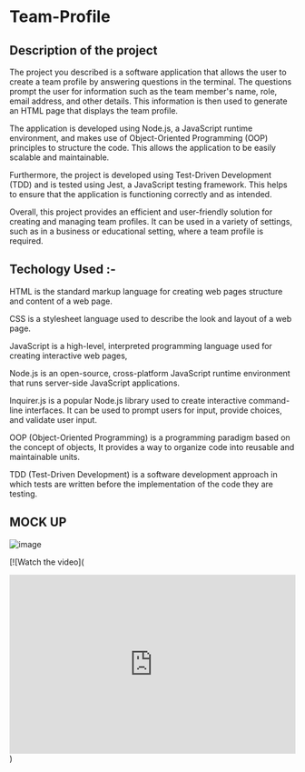 # Team-Profile
 
 
## Description of the project


The project you described is a software application that allows the user to create a team profile by answering questions in the terminal. The questions prompt the user for information such as the team member's name, role, email address, and other details. This information is then used to generate an HTML page that displays the team profile.

The application is developed using Node.js, a JavaScript runtime environment, and makes use of Object-Oriented Programming (OOP) principles to structure the code. This allows the application to be easily scalable and maintainable.

Furthermore, the project is developed using Test-Driven Development (TDD) and is tested using Jest, a JavaScript testing framework. This helps to ensure that the application is functioning correctly and as intended.

Overall, this project provides an efficient and user-friendly solution for creating and managing team profiles. It can be used in a variety of settings, such as in a business or educational setting, where a team profile is required.

## Techology Used :- 

HTML is the standard markup language for creating web pages structure and content of a web page.

CSS  is a stylesheet language used to describe the look and layout of a web page. 

JavaScript is a high-level, interpreted programming language used for creating interactive web pages,


Node.js is an open-source, cross-platform JavaScript runtime environment that runs server-side JavaScript applications. 

Inquirer.js is a popular Node.js library used to create interactive command-line interfaces. It can be used to prompt users for input, provide choices, and validate user input.

OOP (Object-Oriented Programming) is a programming paradigm based on the concept of objects, It provides a way to organize code into reusable and maintainable units.

TDD (Test-Driven Development) is a software development approach in which tests are written before the implementation of the code they are testing. 


## MOCK UP 

![image](https://user-images.githubusercontent.com/118404373/218281232-0e0c13af-d838-4ea6-8a41-5d598e7b31e6.png)


[![Watch the video](<div style="position: relative; padding-bottom: 62.5%; height: 0;"><iframe src="https://www.loom.com/embed/bbd3555bbb6649dc9f30af6c0e308e03" frameborder="0" webkitallowfullscreen mozallowfullscreen allowfullscreen style="position: absolute; top: 0; left: 0; width: 100%; height: 100%;"></iframe></div>)







